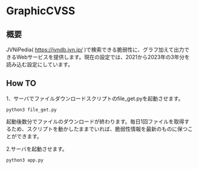 # GraphicCVSS

## 概要

JVNiPedia( https://jvndb.jvn.jp/ )で検索できる脆弱性に、グラフ加えて出力できるWebサービスを提供します。現在の設定では、2021から2023年の3年分を読み込む設定にしています。

## How TO
1．サーバでファイルダウンロードスクリプトのfile_get.pyを起動させます。
```
python3 file_get.py
```
起動後数分でファイルのダウンロードが終わります。毎日1回ファイルを取得するため、スクリプトを動かしたままでいれば、脆弱性情報を最新のものに保つことができます。

2.サーバを起動させます。
```
python3 app.py
```

